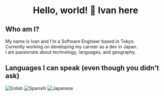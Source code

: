 <h1 align="center">Hello, world! 👋 Ivan here</h1>

## Who am I?
My name is Ivan and I'm a Software Engineer based in Tokyo.<br>
Currently working on developing my carreer as a dev in Japan.<br>
I am passionate about technology, languages, and geography.


## Languages I can speak (even though you didn't ask)
<p>
  <img alt="Enlish" src="https://img.shields.io/badge/🇺🇸-English-lightgrey">
  <img alt="Spansih" src="https://img.shields.io/badge/🇪🇸-Spanish-lightgrey">
  <img alt="Japanese" src="https://img.shields.io/badge/🇯🇵-Japanese-lightgrey">
</p>


